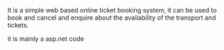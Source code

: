 It is a simple web based online ticket booking system, it can be used to book and cancel and enquire about the availability of the transport and tickets.

it is mainly a asp.net code